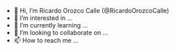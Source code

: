 - 👋 Hi, I’m Ricardo Orozco Calle (@RicardoOrozcoCalle) 
- 👀 I’m interested in ...
- 🌱 I’m currently learning ...
- 💞️ I’m looking to collaborate on ...
- 📫 How to reach me ...

<!---
RicardoOrozcoCalle/RicardoOrozcoCalle is a ✨ special ✨ repository because its `README.md` (this file) appears on your GitHub profile.
You can click the Preview link to take a look at your changes.
--->
